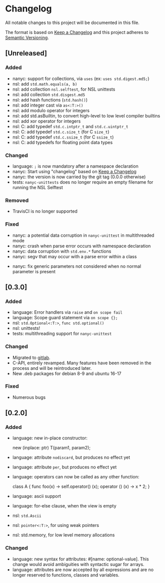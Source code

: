 # Changelog
All notable changes to this project will be documented in this file.

The format is based on [Keep a Changelog](http://keepachangelog.com/en/1.0.0/)
and this project adheres to [Semantic Versioning](http://semver.org/spec/v2.0.0.html).

## [Unreleased]

### Added
- nanyc: support for collections, via `uses` (ex: `uses std.digest.md5;`)
- nsl: add `std.math.equals(a, b)`
- nsl: add collection `nsl.selftest`, for NSL unittests
- nsl: add collection `std.disgest.md5`
- nsl: add hash functions (`std.hash()`)
- nsl: add integer cast via `as<:T:>()`
- nsl: add modulo operator for integers
- nsl: add std.asBuiltin, to convert high-level to low level compiler builtins
- nsl: add xor operator for integers
- nsl: C: add typedef `std.c.intptr_t` and `std.c.uintptr_t`
- nsl: C: add typedef `std.c.size_t` (for C `size_t`)
- nsl: C: add typedef `std.c.ssize_t` (for C `ssize_t`)
- nsl: C: add typedefs for floating point data types

### Changed
- language: `;` is now mandatory after a namespace declaration
- nanyc: Start using "changelog" based on [Keep a Changelog](http://keepachangelog.com/en/1.0.0/)
- nanyc: the version is now carried by the git tag (0.0.0 otherwise)
- tests: `nanyc-unittests` does no longer require an empty filename for running the NSL Selftest

### Removed
- TravisCI is no longer supported

### Fixed
* nanyc: a potential data corruption in `nanyc-unittest` in multithreaded mode
* nanyc: crash when parse error occurs with namespace declaration
* nanyc: data corruption with `std.env.*` functions
* nanyc: segv that may occur with a parse error within a class
- nanyc: fix generic parameters not considered when no normal parameter is present


## [0.3.0]

### Added
- language: Error handlers via `raise` and `on scope fail`
- language: Scope guard statement via `on scope {};`
- nsl: `std.Optional<:T:>`, `func std.optional()`
- nsl: unittests!
- tests: multithreading support for `nanyc-unittest`

### Changed
- Migrated to [gitlab](https://gitlab.com/nany-lang/nanyc).
- C-API, entirely revamped. Many features have been removed in the process
  and will be reintroduced later.
- New .deb packages for debian 8-9 and ubuntu 16-17

### Fixed
- Numerous bugs


## [0.2.0]

### Added
- language: new in-place constructor:

	new (inplace: ptr) T(param1, param2);

- language: attribute `nodiscard`, but produces no effect yet
- language: attribute `per`, but produces no effect yet
- language: operators can now be called as any other function:

	class A
	{
		func foo(x) -> self.operator() (x);
		operator () (x) -> x * 2;
	}

- language: ascii support
- language: for-else clause, when the view is empty
- nsl: `std.Ascii`
- nsl: `pointer<:T:>`, for using weak pointers
- nsl: std.memory, for low level memory allocations


### Changed
- language: new syntax for attributes: #[name: optional-value]. This change
  would avoid ambiguities with syntactic sugar for arrays.
- language: attributes are now accepted by all expressions and are no longer
  reserved to functions, classes and variables.
